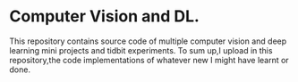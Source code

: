 # Computer Vision and DL.

This repository contains source code of multiple computer vision and deep learning mini projects and tidbit experiments.
To sum up,I upload in this repository,the code implementations of whatever new I might have learnt or done.
